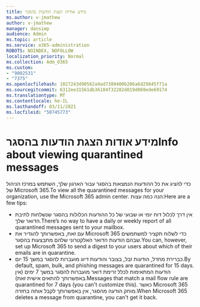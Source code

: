 ```yaml
---
title: מידע אודות הצגת הודעות בהסגר
ms.author: v-jmathew
author: v-jmathew
manager: dansimp
audience: Admin
ms.topic: article
ms.service: o365-administration
ROBOTS: NOINDEX, NOFOLLOW
localization_priority: Normal
ms.collection: Adm_O365
ms.custom:
- "9002531"
- "7375"
ms.openlocfilehash: 1027243d90562a9ad7389400b206a6d29845f71a
ms.sourcegitcommit: 6312ee31561db36104f32282d019d069ede69174
ms.translationtype: MT
ms.contentlocale: he-IL
ms.lasthandoff: 03/11/2021
ms.locfileid: "50745773"
---
```

# <a name="info-about-viewing-quarantined-messages"></a><span data-ttu-id="39fef-102">מידע אודות הצגת הודעות בהסגר</span><span class="sxs-lookup"><span data-stu-id="39fef-102">Info about viewing quarantined messages</span></span>

<span data-ttu-id="39fef-103">כדי להציג את כל ההודעות הנמצאות בהסגר עבור הארגון שלך, השתמש במרכז הניהול של Microsoft 365.</span><span class="sxs-lookup"><span data-stu-id="39fef-103">To view all the quarantined messages for your organization, use the Microsoft 365 admin center.</span></span> <span data-ttu-id="39fef-104">הנה כמה עצות:</span><span class="sxs-lookup"><span data-stu-id="39fef-104">Here are a few tips:</span></span>

- <span data-ttu-id="39fef-105">אין דרך לכלול דוח יומי או שבועי של כל ההודעות הכלולות בהסגר שנשלחות לתיבת הדואר שלך.</span><span class="sxs-lookup"><span data-stu-id="39fef-105">There’s no way to have a daily or weekly report of all quarantined messages sent to your mailbox.</span></span>
- <span data-ttu-id="39fef-106">עם זאת, באפשרותך להגדיר את Microsoft 365 כדי לשלוח תקציר למשתמשים שבהם הודעות הדואר האלקטרוני שלהם מתבצעות בהסגר.</span><span class="sxs-lookup"><span data-stu-id="39fef-106">You can, however, set up Microsoft 365 to send a digest to your users about which of their emails are in quarantine.</span></span>
- <span data-ttu-id="39fef-107">כברירת מחדל, הודעות זבל, בצובר והודעות דיוג מועברות להסגר במשך 15 יום.</span><span class="sxs-lookup"><span data-stu-id="39fef-107">By default, spam, bulk, and phishing messages are quarantined for 15 days.</span></span> <span data-ttu-id="39fef-108">הודעות המתאימות לכלל זרימת דואר מועברות להסגר במשך 7 ימים (אין באפשרותך להתאים אישית זאת).</span><span class="sxs-lookup"><span data-stu-id="39fef-108">Messages that match a mail flow rule are quarantined for 7 days (you can't customize this).</span></span> <span data-ttu-id="39fef-109">כאשר Microsoft 365 מוחק הודעה מהסגר, אין באפשרותך לקבל אותה בחזרה.</span><span class="sxs-lookup"><span data-stu-id="39fef-109">When Microsoft 365 deletes a message from quarantine, you can't get it back.</span></span>
